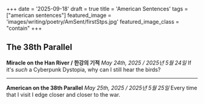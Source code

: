 +++
date = '2025-09-18'
draft = true
title = 'American Sentences'
tags = ["american sentences"]
featured_image = 'images/writing/poetry/AmSent/firstStps.jpg'
featured_image_class = "contain"
+++
## The 38th Parallel

**Miracle on the Han River / 한강의 기적**
*May 24th, 2025 / 2025년 5월 24일*
If it's *such* a Cyberpunk Dystopia, why can I still hear the birds?

---
**American on the 38th Parallel** 
*May 25th, 2025 / 2025년 5월 25일*
Every time that I visit I edge closer and closer to the war.

